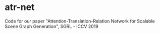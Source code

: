 # atr-net
Code for our paper "Attention-Translation-Relation Network for Scalable Scene Graph Generation", SGRL - ICCV 2019
